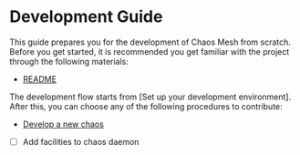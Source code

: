 # Development Guide

This guide prepares you for the development of Chaos Mesh from scratch. Before you get started, it is recommended you get familiar with the project through the following materials:

- [README](./README.md)

The development flow starts from [Set up your development environment]. After this, you can choose any of the following procedures to contribute:
- [Develop a new chaos](./dev_hello_world.md)
- [ ] Add facilities to chaos daemon
